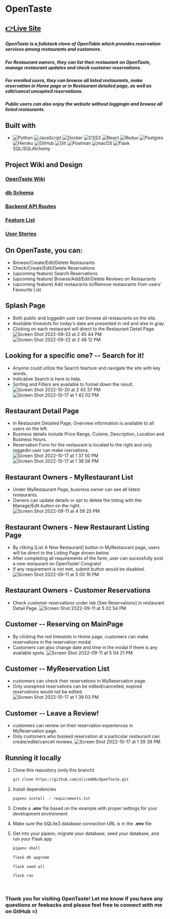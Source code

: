 # OpenTaste

## [👉Live Site](https://opentaste.herokuapp.com/)
##### OpenTaste is a fullstack clone of OpenTable which provides reservation services among restaurants and customers. 
##### For Restaurant owners, they can list their restaurant on OpenTaste, manage restaurant updates and check customer reservations. 
##### For enrolled users, they can browse all listed restaurants, make reservation in Home page or in Restaurant detailed page, as well as edit/cancel unexpired reservations.
##### Public users can also enjoy the website without loggingin and browse all listed restaurants. 

## Built with
* ![Python](https://img.shields.io/badge/python-3670A0?style=for-the-badge&logo=python&logoColor=ffdd54)
 ![JavaScript](https://img.shields.io/badge/javascript-%23323330.svg?style=for-the-badge&logo=javascript&logoColor=%23F7DF1E)
 ![Docker](https://img.shields.io/badge/docker-%230db7ed.svg?style=for-the-badge&logo=docker&logoColor=white)
 ![CSS3](https://img.shields.io/badge/css3-%231572B6.svg?style=for-the-badge&logo=css3&logoColor=white)
 ![React](https://img.shields.io/badge/react-%2320232a.svg?style=for-the-badge&logo=react&logoColor=%2361DAFB)
  ![Redux](https://img.shields.io/badge/redux-%23593d88.svg?style=for-the-badge&logo=redux&logoColor=white)
 ![Postgres](https://img.shields.io/badge/postgres-%23316192.svg?style=for-the-badge&logo=postgresql&logoColor=white)
 ![Heroku](https://img.shields.io/badge/heroku-%23430098.svg?style=for-the-badge&logo=heroku&logoColor=white)
  ![GitHub](https://img.shields.io/badge/github-%23121011.svg?style=for-the-badge&logo=github&logoColor=white)
 ![Git](https://img.shields.io/badge/git-%23F05033.svg?style=for-the-badge&logo=git&logoColor=white)
 ![Postman](https://img.shields.io/badge/Postman-FF6C37?style=for-the-badge&logo=postman&logoColor=white)
 ![macOS](https://img.shields.io/badge/mac%20os-000000?style=for-the-badge&logo=macos&logoColor=F0F0F0)
 ![Flask](https://img.shields.io/badge/flask-%23000.svg?style=for-the-badge&logo=flask&logoColor=white) 
 SQL/SQLAlchemy
 
## Project Wiki and Design
### [OpenTaste Wiki](https://github.com/alice886/OpenTaste/wiki)
### [db Schema](https://github.com/alice886/OpenTaste/wiki/DB-Schema)
### [Backend API Routes](https://github.com/alice886/OpenTaste/wiki/Backend-API-Routes)
### [Feature List](https://github.com/alice886/OpenTaste/wiki/Features-List)
### [User Stories](https://github.com/alice886/OpenTaste/wiki/User-Stories)


## On OpenTaste, you can:
* Browse/Create/Edit/Delete Restaurants
* Check/Create/Edit/Delete Reservations
* (upcoming feature) Search Reservations
* (upcoming feature) Browse/Add/Edit/Delete Reviews on Restaurants
* (upcoming feature) Add restaurants to/Remove restaurants from users' Favourite List

## Splash Page
* Both public and loggedin user can browse all restaurants on the site.
* Available timeslots for today's date are presented in red and else in gray.
* Clicking on each restaurant will direct to the Restaurant Detail Page.
![Screen Shot 2022-09-22 at 2 45 44 PM](https://user-images.githubusercontent.com/93701088/191857227-f68b433d-1519-452a-affc-b4074b6a40be.png)
![Screen Shot 2022-09-22 at 2 48 12 PM](https://user-images.githubusercontent.com/93701088/191857483-ff5333ed-f22d-471d-baa8-162240b21f78.png)

## Looking for a specific one? -- Search for it!
* Anyone could utilize the Search fearture and navigate the site with key words.
* Indicative Search is here to help.
* Sorting and Filters are available to funnel down the result.
![Screen Shot 2022-10-20 at 2 43 37 PM](https://user-images.githubusercontent.com/93701088/197064782-b64dc225-13cd-4d26-a6cf-6b6979c0b468.png)
![Screen Shot 2022-10-17 at 1 42 02 PM](https://user-images.githubusercontent.com/93701088/196279589-f7b35499-7e27-4db2-9897-06c5f74d7346.png)


## Restaurant Detail Page
* In Restaurant Detailed Page, Overview information is available to all users on the left.
* Business details include Price Range, Cuisine, Description, Location and Business Hours.
* Reservation Form for the restaurant is located to the right and only loggedin user can make rservations.
![Screen Shot 2022-10-17 at 1 37 50 PM](https://user-images.githubusercontent.com/93701088/196278475-0becc465-3305-4c88-a91a-577ec2ace0c6.png)
![Screen Shot 2022-10-17 at 1 38 06 PM](https://user-images.githubusercontent.com/93701088/196278491-3e0159ef-6206-4502-b8ea-f47534a49b02.png)




## Restaurant Owners - MyRestaurant List
* Under MyRestaurant Page, business owner can see all listed restaurants.
* Owners can update details or opt to delete the listing with the Manage/Edit button on the right.
![Screen Shot 2022-09-11 at 4 59 25 PM](https://user-images.githubusercontent.com/93701088/189554592-003e356a-c345-4159-a396-9c02efb5cfe0.png)

## Restaurant Owners - New Restaurant Listing Page
* By cliking [List A New Restaurant] button in MyRestaurant page, users will be direct to the Listing Page shown below.
* After completing all requirements of the form, user can sucessfully post a new restaurant on OpenTaste! Congrats!
* If any requirement is not met, submit button would be disabled.
![Screen Shot 2022-09-11 at 5 00 16 PM](https://user-images.githubusercontent.com/93701088/189554632-1f6cf396-6912-4635-a22b-db957c5268b0.png)

## Restaurant Owners - Customer Reservations
* Check customer reservations under tab [See Reservations] in restaurant Detail Page.
![Screen Shot 2022-09-11 at 5 02 54 PM](https://user-images.githubusercontent.com/93701088/189554720-9f9822fd-bbef-4836-b9bc-3d2f581955b8.png)

## Customer -- Reserving on MainPage
* By clicking the red timeslots in Home page, customers can make reservations in the reservation modal.
* Customers can also change date and time in the modal if there is any available spots.
![Screen Shot 2022-09-11 at 5 04 21 PM](https://user-images.githubusercontent.com/93701088/189554808-7866b4e4-95a9-4e3b-8a56-84e1a001aa82.png)

## Customer -- MyReservation List
* customers can check their reservations in MyReservation page.
* Only unexpired reservations can be edited/cancelled, expired reservations would not be edited.
![Screen Shot 2022-10-17 at 1 39 03 PM](https://user-images.githubusercontent.com/93701088/196278674-f5b834ca-f86e-4254-a2fe-f5cbe6354cac.png)

## Customer -- Leave a Review!
* customers can review on their reservation experiences in MyReservation page.
* Only customers who booked reservation at a particular restaurant can create/edite/cancell reviews.
![Screen Shot 2022-10-17 at 1 39 39 PM](https://user-images.githubusercontent.com/93701088/196278941-8a3fea81-00f1-4d11-adc0-af0dbefe0ed9.png)


## Running it locally
1. Clone this repository (only this branch)

   ```bash
   git clone https://github.com/alice886/OpenTaste.git
   ```

2. Install dependencies

      ```bash
      pipenv install -r requirements.txt
      ```

3. Create a **.env** file based on the example with proper settings for your
   development environment
4. Make sure the SQLite3 database connection URL is in the **.env** file

5. Get into your pipenv, migrate your database, seed your database, and run your Flask app

   ```bash
   pipenv shell
   ```

   ```bash
   flask db upgrade
   ```

   ```bash
   flask seed all
   ```

   ```bash
   flask run
   ```

<br>


### Thank you for visiting OpenTaste! Let me know if you have any questions or feebacks and please feel free to connect with me on GitHub =)
